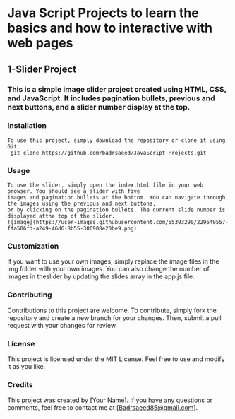  
# Java Script Projects to learn the basics and how to interactive with web pages

## 1-Slider Project
### This is a simple image slider project created using HTML, CSS, and JavaScript. It includes pagination bullets, previous and next buttons, and a slider number display at the top.

### Installation
    To use this project, simply download the repository or clone it using Git:
     git clone https://github.com/badrsaeed/JavaScript-Projects.git
     
### Usage
    To use the slider, simply open the index.html file in your web browser. You should see a slider with five 
    images and pagination bullets at the bottom. You can navigate through the images using the previous and next buttons,
    or by clicking on the pagination bullets. The current slide number is displayed atthe top of the slider.
    ![image](https://user-images.githubusercontent.com/55393290/229649557-ffa506fd-a249-46d6-8b55-306908e20be9.png)

### Customization
  If you want to use your own images, simply replace the image files in the img folder with your own images. 
  You can also change the number of images in theslider by updating the slides array in the app.js file.
  
### Contributing
  Contributions to this project are welcome. To contribute, simply fork the repository and create a new branch
  for your changes. Then, submit a pull request with your changes for review.
  
### License
This project is licensed under the MIT License. Feel free to use and modify it as you like.

### Credits
This project was created by [Your Name]. If you have any questions or comments, feel free to contact me at [Badrsaeed85@gmail.com].





